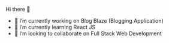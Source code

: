 Hi there 👋

- 🔭 I’m currently working on Blog Blaze (Blogging Application)
- 🌱 I’m currently learning React JS
- 👯 I’m looking to collaborate on Full Stack Web Development
<!--- 🤔 I’m looking for help with ...
- 💬 Ask me about ...
- 📫 How to reach me: ...
- 😄 Pronouns: ...
- ⚡ Fun fact: ...
-->
